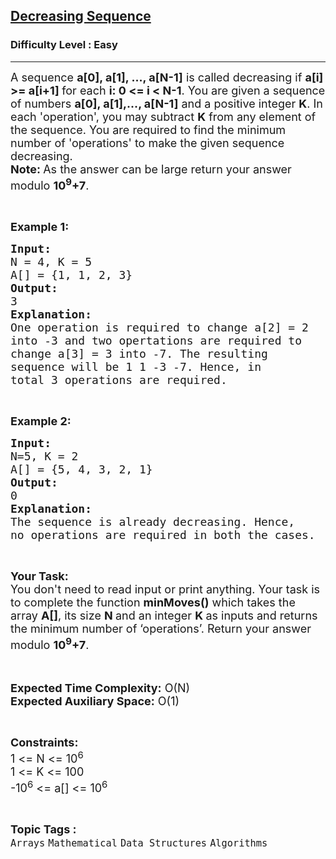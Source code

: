 <h2><a href="https://practice.geeksforgeeks.org/problems/decreasing-sequence2722/1">Decreasing Sequence</a></h2><h3>Difficulty Level : Easy</h3><hr><div class="problems_problem_content__Xm_eO"><p><span style="font-size:18px">A sequence <strong>a[0], a[1], …, a[N-1]</strong> is called decreasing if <strong>a[i] &gt;= a[i+1] </strong>for each <strong>i: 0 &lt;= i &lt;&nbsp;N-1</strong>. You are given a sequence of numbers <strong>a[0], a[1],…, a[N-1]</strong> and a positive integer <strong>K</strong>. In each 'operation', you may subtract <strong>K</strong> from any element of the sequence.&nbsp;You are required to find the minimum number of 'operations' to make the given sequence decreasing.<br>
<strong>Note: </strong>As the answer can be large return your answer modulo <strong>10<sup>9</sup>+7</strong>.</span></p>

<p>&nbsp;</p>

<p><span style="font-size:18px"><strong>Example 1:</strong></span></p>

<pre><span style="font-size:18px"><strong>Input:</strong>
N = 4, K = 5
A[] = {1, 1, 2, 3}
<strong>Output:</strong>
3
<strong>Explanation:</strong>
One operation is required to change a[2] = 2
into -3 and two opertations are required to
change a[3] = 3 into -7. The resulting
sequence will be 1 1 -3 -7. Hence, in
total 3 operations are required.</span></pre>

<p>&nbsp;</p>

<p><span style="font-size:18px"><strong>Example 2:</strong></span></p>

<pre><span style="font-size:18px"><strong>Input:</strong>
N=5, K = 2
A[] = {5, 4, 3, 2, 1}
<strong>Output:</strong>
0
<strong>Explanation:</strong>
The sequence is already decreasing. Hence,
no operations are required in both the cases.</span></pre>

<p>&nbsp;</p>

<p><span style="font-size:18px"><strong>Your Task:&nbsp;&nbsp;</strong><br>
You don't need to read input or print anything. Your task is to complete the function <strong>minMoves()</strong>&nbsp;which takes the array <strong>A[]</strong>, its size <strong>N </strong>and an integer <strong>K </strong>as inputs and returns the minimum number of ‘operations’. Return your answer modulo <strong>10<sup>9</sup>+7</strong>.</span></p>

<p><br>
<br>
<span style="font-size:18px"><strong>Expected Time Complexity:</strong> O(N)<br>
<strong>Expected Auxiliary Space:</strong> O(1)</span></p>

<p>&nbsp;</p>

<p><span style="font-size:18px"><strong>Constraints:</strong><br>
1 &lt;= N &lt;= 10<sup>6</sup><br>
1 &lt;= K &lt;= 100<br>
-10<sup>6</sup> &lt;= a[] &lt;= 10<sup>6</sup> </span></p>
</div><br><p><span style=font-size:18px><strong>Topic Tags : </strong><br><code>Arrays</code>&nbsp;<code>Mathematical</code>&nbsp;<code>Data Structures</code>&nbsp;<code>Algorithms</code>&nbsp;